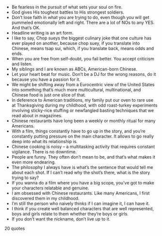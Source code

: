  - Be fearless in the pursuit of what sets your soul on fire.
 - God gives His toughest battles to His strongest soldiers.
 - Don’t lose faith in what you are trying to do, even though you will get pummeled emotionally left and right. There are a lot of NOs to any YES. And that’s OK.
 - Headline writing is an art form.
 - I like to say, Chop sueys the biggest culinary joke that one culture has ever played on another, because chop suey, if you translate into Chinese, means tsap sui, which, if you translate back, means odds and ends.
 - When you are free from self-doubt, you fail better. You accept criticism and listen.
 - My siblings and I are known as ABCs, American-born Chinese.
 - Let your heart beat for music. Don’t be a DJ for the wrong reasons, do it because you have a passion for it.
 - We might be shifting away from a Eurocentric view of the United States into something that’s much more multicultural, multinational, and Chinese food is just one slice of that.
 - In deference to American traditions, my family put our oven to rare use at Thanksgiving during my childhood, with odd roast-turkey experiments involving sticky-rice stuffing or newfangled basting techniques that we read about in magazines.
 - Chinese restaurants have long been a weekly or monthly ritual for many Americans.
 - With a film, things constantly have to go up in the story, and you’re constantly putting pressure on the main character. It allows to go really deep into what its relationship is.
 - Chinese cooking is noisy – a multitasking activity that requires constant vigilance. There is no downtime.
 - People are funny. They often don’t mean to be, and that’s what makes it even more endearing.
 - The philosophy I always have is what’s the sentence that would tell me about each shot. If I can’t read why the shot’s there, what is the story trying to say?
 - If you wanna do a film where you have a big scope, you’ve got to make your characters relatable and genuine.
 - I am obsessed with Chinese restaurants. Like many Americans, I first discovered them in my childhood.
 - I’m still the person who naively thinks if I can imagine it, I can have it.
 - I think if you create well balanced characters that are well represented, boys and girls relate to them whether they’re boys or girls.
 - If you don’t want the nickname, don’t live up to it.

20 quotes